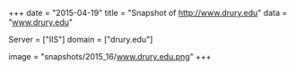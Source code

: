 
+++
date = "2015-04-19"
title = "Snapshot of http://www.drury.edu"
data = "www.drury.edu"

Server = ["IIS"]
domain = ["drury.edu"]

  image = "snapshots/2015_16/www.drury.edu.png"
+++
#
